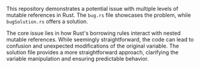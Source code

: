 This repository demonstrates a potential issue with multiple levels of mutable references in Rust.  The `bug.rs` file showcases the problem, while `bugSolution.rs` offers a solution.

The core issue lies in how Rust's borrowing rules interact with nested mutable references. While seemingly straightforward, the code can lead to confusion and unexpected modifications of the original variable. The solution file provides a more straightforward approach, clarifying the variable manipulation and ensuring predictable behavior.